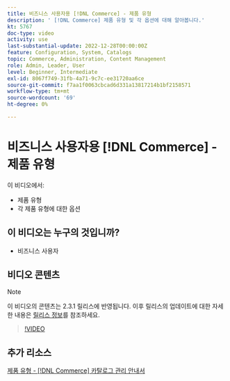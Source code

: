 ```yaml
---
title: 비즈니스 사용자용 [!DNL Commerce] - 제품 유형
description: ' [!DNL Commerce] 제품 유형 및 각 옵션에 대해 알아봅니다.'
kt: 5767
doc-type: video
activity: use
last-substantial-update: 2022-12-28T00:00:00Z
feature: Configuration, System, Catalogs
topic: Commerce, Administration, Content Management
role: Admin, Leader, User
level: Beginner, Intermediate
exl-id: 8067f749-31fb-4a71-9c7c-ee31720aa6ce
source-git-commit: f7aa1f0063cbcad6d331a13817214b1bf2158571
workflow-type: tm+mt
source-wordcount: '69'
ht-degree: 0%

---
```


# 비즈니스 사용자용 [!DNL Commerce] - 제품 유형

이 비디오에서:

- 제품 유형
- 각 제품 유형에 대한 옵션

## 이 비디오는 누구의 것입니까?

- 비즈니스 사용자

## 비디오 콘텐츠

>[!NOTE]
>
>이 비디오의 콘텐츠는 2.3.1 릴리스에 반영됩니다. 이후 릴리스의 업데이트에 대한 자세한 내용은 [릴리스 정보](https://experienceleague.adobe.com/docs/commerce-operations/release/notes/overview.html)를 참조하세요.

>[!VIDEO](https://video.tv.adobe.com/v/35952?quality=12&learn=on)

## 추가 리소스

[제품 유형 - [!DNL Commerce] 카탈로그 관리 안내서](https://experienceleague.adobe.com/docs/commerce-admin/catalog/products/product-create.html#product-types)
